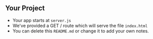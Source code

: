
Your Project
------------

- Your app starts at `server.js`
- We've provided a GET / route which will serve the file `index.html`
- You can delete this `README.md` or change it to add your own notes.